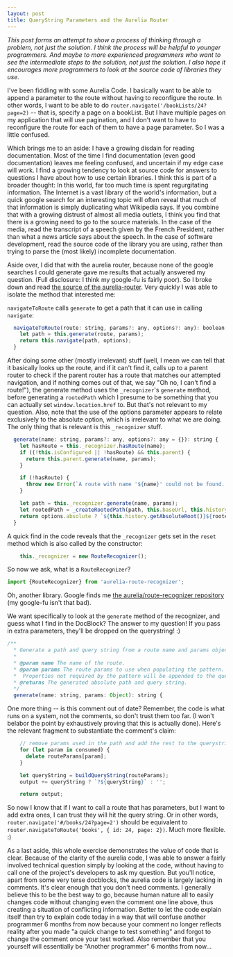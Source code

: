 ```yaml
---
layout: post
title: QueryString Parameters and the Aurelia Router
---
```


*This post forms an attempt to show a process of thinking through a problem, not just the solution. I think the process will be helpful to younger programmers. And maybe to more experienced programmers who want to see the intermediate steps to the solution, not just the solution. I also hope it encourages more programmers to look at the source code of libraries they use.*

I've been fiddling with some Aurelia Code. I basically want to be able to append a parameter to the route without having to reconfigure the route. In other words, I want to be able to do `router.navigate('/bookLists/24?page=2)` -- that is, specify a page on a bookList. But I have multiple pages on my application that will use pagination, and I don't want to have to reconfigure the route for each of them to have a page parameter. So I was a little confused.

Which brings me to an aside: I have a growing disdain for reading documentation. Most of the time I find documentation (even good documentation) leaves me feeling confused, and uncertain if my edge case will work. I find a growing tendency to look at source code for answers to questions I have about how to use certain libraries. I think this is part of a broader thought: In this world, far too much time is spent regurgitating information. The Internet is a vast library of the world's information, but a quick google search for an interesting topic will often reveal that much of that information is simply duplicating what Wikipedia says. If you combine that with a growing distrust of almost all media outlets, I think you find that there is a growing need to go to the source materials. In the case of the media, read the transcript of a speech given by the French President, rather than what a news article says about the speech. In the case of software development, read the source code of the library you are using, rather than trying to parse the (most likely) incomplete documentation.

Aside over, I did that with the aurelia router, because none of the google searches I could generate gave me results that actually answered my question. (Full disclosure: I think my google-fu is fairly poor). So I broke down and read [the source of the aurelia-router](https://github.com/aurelia/router/blob/master/src/router.js). Very quickly I was able to isolate the method that interested me:  

`navigateToRoute` calls `generate` to get a path that it can use in calling `navigate`:

```javascript
  navigateToRoute(route: string, params?: any, options?: any): boolean {
    let path = this.generate(route, params);
    return this.navigate(path, options);
  }
```

After doing some other (mostly irrelevant) stuff (well, I mean we can tell that it basically looks up the route, and if it can't find it, calls up to a parent router to check if the parent router has a route that matches our attempted navigation, and if nothing comes out of that, we say "Oh no, I can't find a route!"), the generate method uses the `_recognizer`'s `generate` method, before generating a `rootedPath` which I presume to be something that you can actually set `window.location.href` to. But that's not relevant to my question. Also, note that the use of the options parameter appears to relate exclusively to the absolute option, which is irrelevant to what we are doing. The only thing that is relevant is this `_recognizer` stuff.

```javascript
  generate(name: string, params?: any, options?: any = {}): string {
    let hasRoute = this._recognizer.hasRoute(name);
    if ((!this.isConfigured || !hasRoute) && this.parent) {
      return this.parent.generate(name, params);
    }

    if (!hasRoute) {
      throw new Error(`A route with name '${name}' could not be found. Check that \`name: '${name}'\` was specified in the route's config.`);
    }

    let path = this._recognizer.generate(name, params);
    let rootedPath = _createRootedPath(path, this.baseUrl, this.history._hasPushState, options.absolute);
    return options.absolute ? `${this.history.getAbsoluteRoot()}${rootedPath}` : rootedPath;
  }
```

A quick find in the code reveals that the `_recognizer` gets set in the `reset` method which is also called by the constructor:

```javascript
    this._recognizer = new RouteRecognizer();
```

So now we ask, what is a `RouteRecognizer`?

```javascript
import {RouteRecognizer} from 'aurelia-route-recognizer';
```

Oh, another library. Google finds me [the aurelia/route-recognizer repository](https://github.com/aurelia/route-recognizer/blob/master/src/route-recognizer.js) (my google-fu isn't that bad).

We want specifically to look at the `generate` method of the recognizer, and guess what I find in the DocBlock? The answer to my question! If you pass in extra parameters, they'll be dropped on the querystring! :)

```javascript
/**
  * Generate a path and query string from a route name and params object.
  *
  * @param name The name of the route.
  * @param params The route params to use when populating the pattern.
  *  Properties not required by the pattern will be appended to the query string.
  * @returns The generated absolute path and query string.
  */
  generate(name: string, params: Object): string {
```

One more thing -- is this comment out of date? Remember, the code is what runs on a system, not the comments, so don't trust them too far. (I won't belabor the point by exhaustively proving that this is actually done). Here's the relevant fragment to substantiate the comment's claim:

```javascript
    // remove params used in the path and add the rest to the querystring
    for (let param in consumed) {
      delete routeParams[param];
    }

    let queryString = buildQueryString(routeParams);
    output += queryString ? `?${queryString}` : '';

    return output;
```  

So now I know that if I want to call a route that has parameters, but I want to add extra ones, I can trust they will hit the query string. Or in other words, `router.navigate('#/books/24?page=2')` should be equivalent to `router.navigateToRoute('books', { id: 24, page: 2})`. Much more flexible. :)

As a last aside, this whole exercise demonstrates the value of code that is clear. Because of the clarity of the aurelia code, I was able to answer a fairly involved technical question simply by looking at the code, without having to call one of the project's developers to ask my question. But you'll notice, apart from some very terse docblocks, the aurelia code is largely lacking in comments. It's clear enough that you don't need comments. I generally believe this to be the best way to go, because human nature all to easily changes code without changing even the comment one line above, thus creating a situation of conflicting information. Better to let the code explain itself than try to explain code today in a way that will confuse another programmer 6 months from now because your comment no longer reflects reality after you made "a quick change to test something" and forgot to change the comment once your test worked. Also remember that you yourself will essentially be "Another programmer" 6 months from now...